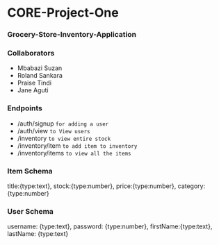 # CORE-Project-One

### Grocery-Store-Inventory-Application

### Collaborators
- Mbabazi Suzan
- Roland Sankara
- Praise Tindi
- Jane Aguti

### Endpoints
- /auth/signup `for adding a user`
- /auth/view `to View users`
- /inventory `to view entire stock`
- /inventory/item `to add item to inventory`
- /inventory/items `to view all the items `

### Item Schema
title:{type:text},
stock:{type:number},
price:{type:number},
category:{type:number}

### User Schema
username: {type:text},
password: {type:number},
firstName:{type:text},
lastName: {type:text}
